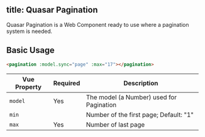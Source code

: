 title: Quasar Pagination
---
Quasar Pagination is a Web Component ready to use where a pagination system is needed.

<input type="hidden" data-fullpage-demo="pagination">

## Basic Usage

``` html
<pagination :model.sync="page" :max="17"></pagination>
```

| Vue Property | Required | Description |
| --- | --- | --- |
| `model` | Yes | The model (a Number) used for Pagination |
| `min` | | Number of the first page; Default: "1" |
| `max` | Yes | Number of last page |
